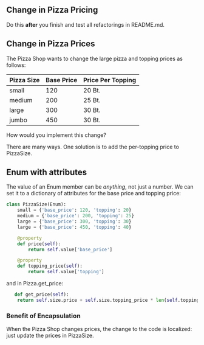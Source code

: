 ## Change in Pizza Pricing

Do this **after** you finish and test all refactorings in README.md.

## Change in Pizza Prices

The Pizza Shop wants to change the large pizza and topping prices as follows:

| Pizza Size  | Base Price | Price Per Topping  |
|-------------|------------|-------------|
| small       | 120        | 20 Bt.      |
| medium      | 200        | 25 Bt.      |
| large       | 300        | 30 Bt.      |
| jumbo       | 450        | 30 Bt.      |

How would you implement this change?

There are many ways. One solution is to add the per-topping price to PizzaSize.

## Enum with attributes

The value of an Enum member can be *anything*, not just a number. We can set it to a dictionary of attributes for the
base price and topping price:

```python
class PizzaSize(Enum):
    small = {'base_price': 120, 'topping': 20}
    medium = {'base_price': 200, 'topping': 25}
    large = {'base_price': 300, 'topping': 30}
    large = {'base_price': 450, 'topping': 40}

    @property
    def price(self):
        return self.value['base_price']

    @property
    def topping_price(self):
        return self.value['topping']
```

and in Pizza.get_price:

```python
   def get_price(self):
    return self.size.price + self.size.topping_price * len(self.toppings)
```

### Benefit of Encapsulation

When the Pizza Shop changes prices, the change to the code is localized: just update the prices in PizzaSize.
